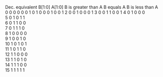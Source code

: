 
Dec. equivalent 	B[1:0] 	A[1:0] 	B is greater than A 	B equals A 	B is less than A
0 	0 0 	0 0 	0 	1 	0
1 	0 0 	0 1 	0 	0 	1
2 	0 0 	1 0 	0 	0 	1
3 	0 0 	1 1 	0 	0 	1
4 	0 1 	0 0 		0 	
5 	0 1 	0 1 		1 	
6 	0 1 	1 0 		0 	
7 	0 1 	1 1 		0 	
8 	1 0 	0 0 		0 	
9 	1 0 	0 1 		0 	
10 	1 0 	1 0 		1 	
11 	1 0 	1 1 		0 	
12 	1 1 	0 0 		0 	
13 	1 1 	0 1 		0 	
14 	1 1 	1 0 		0 	
15 	1 1 	1 1 		1 	
